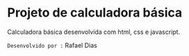 # Projeto de calculadora básica

Calculadora básica desenvolvida com html, css e javascript. 

`Desenvolvido por :` Rafael Dias